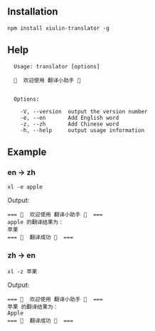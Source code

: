 
## Installation

```
npm install xiulin-translator -g
```

## Help


```
  Usage: translator [options]

  🍻  欢迎使用 翻译小助手 🍻


  Options:

    -V, --version  output the version number
    -e, --en       Add English word
    -z, --zh       Add Chinese word
    -h, --help     output usage information
```

## Example

### en -> zh

```
xl -e apple
```

Output:

```
=== 🍻  欢迎使用 翻译小助手 🍻  ===
apple 的翻译结果为：
苹果
=== 🍻  翻译成功 🍻  ===
```

### zh -> en


```
xl -z 苹果
```

Output:

```
=== 🍻  欢迎使用 翻译小助手 🍻  ===
苹果 的翻译结果为：
Apple
=== 🍻  翻译成功 🍻  ===
```